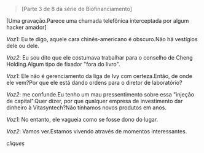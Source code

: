 > [Parte 3 de 8 da série de Biofinanciamento]

[Uma gravação.Parece uma chamada telefônica interceptada por algum hacker amador]

*Voz1*: Eu te digo, aquele cara chinês-americano é obscuro.Não há vestígios dele ou dele.

*Voz2*: Eu sou dito que ele costumava trabalhar para o conselho de Cheng Holding.Algum tipo de fixador "fora do livro".

*Voz1*: Ele não é gerenciamento da liga de Ivy com certeza.Então, de onde ele vem?Por que ele está dando ordens para o diretor de laboratório?

*Voz2*: me confunde.Eu tenho um mau pressentimento sobre essa "injeção de capital".Quer dizer, por que qualquer empresa de investimento dar dinheiro à Vitasyntech?Não tínhamos novos produtos em anos.

*Voz1*: No entanto, ele vagueia como se fosse dono do lugar.

*Voz2*: Vamos ver.Estamos vivendo através de momentos interessantes.

*cliques*